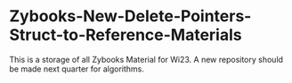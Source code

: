 # Zybooks-New-Delete-Pointers-Struct-to-Reference-Materials
This is a storage of all Zybooks Material for Wi23. A new repository should be made next quarter for algorithms. 

